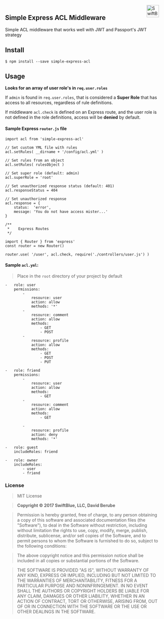 <a href="https://swiftblue.com/">
    <img src="http://static.swiftblue.net/brand/logo.png" alt="SwiftBlue logo" title="SwiftBlue" align="right" height="40" />
</a>

## Simple Express ACL Middleware

Simple ACL middleware that works well with JWT and Passport's JWT strategy

## Install

`$ npm install --save simple-express-acl`

## Usage

**Looks for an array of user role's in `req.user.roles`**

If `admin` is found in `req.user.roles`, that is considered a __Super Role__ that has access to all resources, regardless of rule definitions.

If middleware `acl.check` is defined on an Express route, and the user role is not defined in the role definitions, access will be **denied** by default.

#### Sample Express `router.js` file

```
import acl from 'simple-express-acl'

// Set custom YML file with rules
acl.setRules( __dirname + '/config/acl.yml' )

// Set rules from an object
acl.setRules( rulesObject )

// Set super role (default: admin)
acl.superRole = 'root'

// Set unauthorized response status (default: 401)
acl.responseStatus = 404

// Set unauthorized response
acl.response = {
    status:  'error',
    message: 'You do not have access mister...'
}

/**
 *    Express Routes
 */

import { Router } from 'express'
const router = new Router()

router.use( '/user', acl.check, require('./controllers/user.js') )
```

#### Sample `acl.yml`:
> Place in the `root` directory of your project by default

```
-   role: user
    permissions:
        -
            resource: user
            action: allow
            methods: '*'
        -
            resource: comment
            action: allow
            methods:
                - GET
                - POST
        -
            resource: profile
            action: allow
            methods:
                - GET
                - POST
                - PUT

-   role: friend
    permissions:
        -
            resource: user
            action: allow
            methods:
                - GET
        -
            resource: comment
            action: allow
            methods:
                - GET

        -
            resource: profile
            action: deny
            methods: '*'

-   role: guest
    includeRoles: friend

-   role: owner
    includeRoles:
        - user
        - friend
```

### License

> MIT License

> **Copyright © 2017 SwiftBlue, LLC, David Berube**

> Permission is hereby granted, free of charge, to any person obtaining a copy
of this software and associated documentation files (the "Software"), to deal
in the Software without restriction, including without limitation the rights
to use, copy, modify, merge, publish, distribute, sublicense, and/or sell
copies of the Software, and to permit persons to whom the Software is
furnished to do so, subject to the following conditions:

> The above copyright notice and this permission notice shall be included in all
copies or substantial portions of the Software.

> THE SOFTWARE IS PROVIDED "AS IS", WITHOUT WARRANTY OF ANY KIND, EXPRESS OR
IMPLIED, INCLUDING BUT NOT LIMITED TO THE WARRANTIES OF MERCHANTABILITY,
FITNESS FOR A PARTICULAR PURPOSE AND NONINFRINGEMENT. IN NO EVENT SHALL THE
AUTHORS OR COPYRIGHT HOLDERS BE LIABLE FOR ANY CLAIM, DAMAGES OR OTHER
LIABILITY, WHETHER IN AN ACTION OF CONTRACT, TORT OR OTHERWISE, ARISING FROM,
OUT OF OR IN CONNECTION WITH THE SOFTWARE OR THE USE OR OTHER DEALINGS IN THE
SOFTWARE.
